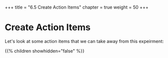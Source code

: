 +++
title = "6.5 Create Action Items"
chapter = true
weight = 50
+++

# Create Action Items

Let's look at some action items that we can take away from this expeirment:

{{% children showhidden="false" %}}
